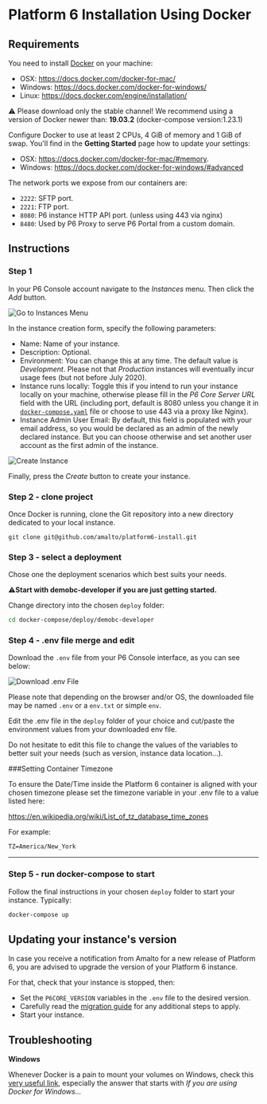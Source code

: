 # Platform 6 Installation Using Docker

## Requirements

You need to install [Docker](https://www.docker.com/) on your machine: 
- OSX: https://docs.docker.com/docker-for-mac/
- Windows: https://docs.docker.com/docker-for-windows/
- Linux: https://docs.docker.com/engine/installation/

⚠️ Please download only the stable channel! We recommend using a version of Docker newer than: **19.03.2** (docker-compose version:1.23.1)

Configure Docker to use at least 2 CPUs, 4 GiB of memory and 1 GiB of swap.
You'll find in the __Getting Started__ page how to update your settings: 
- OSX: https://docs.docker.com/docker-for-mac/#memory.
- Windows: https://docs.docker.com/docker-for-windows/#advanced

The network ports we expose from our containers are:
- `2222`: SFTP port.
- `2221`: FTP port.
- `8080`: P6 instance HTTP API port. (unless using 443 via nginx)
- `8480`: Used by P6 Proxy to serve P6 Portal from a custom domain.

## Instructions

### Step 1

In your P6 Console account navigate to the _Instances_ menu. Then click the _Add_ button.

![Go to Instances Menu](../_img/go_to_instances_menu.png)

In the instance creation form, specify the following parameters:

* Name: Name of your instance.
* Description: Optional.
* Environment: You can change this at any time. The default value is _Development_. Please not that _Production_ instances
will eventually incur usage fees (but not before July 2020).
* Instance runs locally: Toggle this if you intend to run your instance locally on your machine, otherwise please fill in
the _P6 Core Server URL_ field with the URL (including port, default is 8080 unless you change it in 
[`docker-compose.yaml`](docker-compose.yaml) file or choose to use 443 via a proxy like Nginx).
* Instance Admin User Email: By default, this field is populated with your email address, so you would be declared as 
an admin of the newly declared instance. But you can choose otherwise and set another user account as the first admin
of the instance.

![Create Instance](../_img/create_instance.png)

Finally, press the _Create_ button to create your instance.

### Step 2 - clone project

Once Docker is running, clone the Git repository into a new directory dedicated to your local instance.

```
git clone git@github.com/amalto/platform6-install.git
```

### Step 3 - select a deployment

Chose one the deployment scenarios which best suits your needs.

⚠️**Start with demobc-developer if you are just getting started.**

Change directory into the chosen `deploy` folder:

```bash
cd docker-compose/deploy/demobc-developer
```
 
### Step 4 - .env file merge and edit

Download the `.env` file from your P6 Console interface, as you can see below:

![Download .env File](../_img/download_dot_env_file.png)

Please note that depending on the browser and/or OS, the downloaded file may be named `.env` or a `env.txt` or simple `env`.

Edit the .env file in the `deploy` folder of your choice and cut/paste the environment values from your downloaded env file.
 
Do not hesitate to edit this file to change the values of the variables to better suit your needs
(such as version, instance data location...).

###Setting Container Timezone

To ensure the Date/Time inside the Platform 6 container is aligned with your chosen timezone please set the timezone variable in your .env file to a value listed here:

https://en.wikipedia.org/wiki/List_of_tz_database_time_zones

For example:

```text
TZ=America/New_York
```

----

### Step 5 - run docker-compose to start

Follow the final instructions in your chosen `deploy` folder to start your instance.  Typically:

```bash
docker-compose up
```


## Updating your instance's version

In case you receive a notification from Amalto for a new release of Platform 6, you are advised to upgrade the version of your Platform 6 instance.

For that, check that your instance is stopped, then:

* Set the `P6CORE_VERSION` variables in the `.env` file to the desired version.
* Carefully read the [migration guide](https://documentation.amalto.com/platform6/latest/releases/migration/migration-troubleshooting/) for any additional steps to apply.
* Start your instance.

## Troubleshooting

__Windows__

Whenever Docker is a pain to mount your volumes on Windows, check this [very useful link](https://stackoverflow.com/questions/45972812/are-you-trying-to-mount-a-directory-onto-a-file-or-vice-versa), especially the answer that starts with _If you are using Docker for Windows..._

